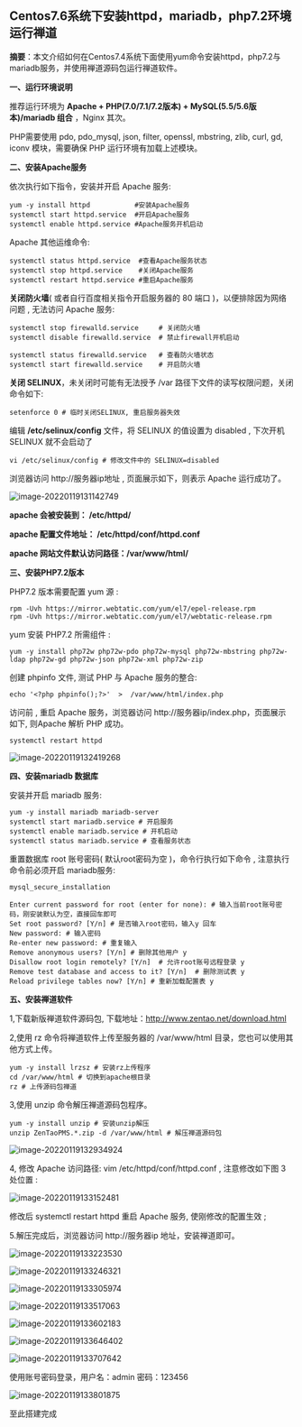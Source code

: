 ## Centos7.6系统下安装httpd，mariadb，php7.2环境运行禅道

**摘要**：本文介绍如何在Centos7.4系统下面使用yum命令安装httpd，php7.2与mariadb服务，并使用禅道源码包运行禅道软件。

**一、运行环境说明**

推荐运行环境为 **Apache + PHP(7.0/7.1/7.2版本) + MySQL(5.5/5.6版本)/mariadb 组合** ，Nginx 其次。

PHP需要使用 pdo, pdo_mysql, json, filter, openssl, mbstring, zlib, curl, gd, iconv 模块，需要确保 PHP 运行环境有加载上述模块。

**二、安装Apache服务**

依次执行如下指令，安装并开启 Apache 服务:

```
yum -y install httpd           #安装Apache服务
systemctl start httpd.service  #开启Apache服务 
systemctl enable httpd.service #Apache服务开机启动
```

Apache 其他运维命令:

```
systemctl status httpd.service  #查看Apache服务状态 
systemctl stop httpd.service    #关闭Apache服务 
systemctl restart httpd.service #重启Apache服务
```

**关闭防火墙**( 或者自行百度相关指令开启服务器的 80 端口 )，以便排除因为网络问题 , 无法访问 Apache 服务:

```
systemctl stop firewalld.service     # 关闭防火墙 
systemctl disable firewalld.service  # 禁止firewall开机启动 

systemctl status firewalld.service   # 查看防火墙状态 
systemctl start firewalld.service    # 开启防火墙
```

**关闭 SELINUX**，未关闭时可能有无法授予 /var 路径下文件的读写权限问题，关闭命令如下:

```
setenforce 0 # 临时关闭SELINUX, 重启服务器失效
```

编辑 **/etc/selinux/config** 文件，将 SELINUX 的值设置为 disabled , 下次开机 SELINUX 就不会启动了

```
vi /etc/selinux/config # 修改文件中的 SELINUX=disabled 
```

浏览器访问 http://服务器ip地址 , 页面展示如下，则表示 Apache 运行成功了。

![image-20220119131142749](https://img.myhappiness.top/img/image-20220119131142749.png)

**apache 会被安装到： /etc/httpd/**

**apache 配置文件地址： /etc/httpd/conf/httpd.conf**

**apache 网站文件默认访问路径：/var/www/html/**

**三、安装PHP7.2版本**

PHP7.2 版本需要配置 yum 源 :

```
rpm -Uvh https://mirror.webtatic.com/yum/el7/epel-release.rpm
rpm -Uvh https://mirror.webtatic.com/yum/el7/webtatic-release.rpm
```

yum 安装 PHP7.2 所需组件 :

```
yum -y install php72w php72w-pdo php72w-mysql php72w-mbstring php72w-ldap php72w-gd php72w-json php72w-xml php72w-zip
```

创建 phpinfo 文件, 测试 PHP 与 Apache 服务的整合:

```
echo '<?php phpinfo();?>'  >  /var/www/html/index.php
```

访问前 , 重启 Apache 服务，浏览器访问 http://服务器ip/index.php，页面展示如下, 则Apache 解析 PHP 成功。

```
systemctl restart httpd
```

![image-20220119132419268](https://img.myhappiness.top/img/image-20220119132419268.png)

**四、安装mariadb 数据库**

安装并开启 mariadb 服务:

```
yum -y install mariadb mariadb-server 
systemctl start mariadb.service # 开启服务 
systemctl enable mariadb.service # 开机启动 
systemctl status mariadb.service # 查看服务状态
```

重置数据库 root 账号密码( 默认root密码为空 )，命令行执行如下命令 , 注意执行命令前必须开启 mariadb服务:

```
mysql_secure_installation 

Enter current password for root (enter for none): # 输入当前root账号密码，刚安装默认为空，直接回车即可 
Set root password? [Y/n] # 是否输入root密码，输入y 回车 
New password: # 输入密码 
Re-enter new password: # 重复输入 
Remove anonymous users? [Y/n] # 删除其他用户 y 
Disallow root login remotely? [Y/n]  # 允许root账号远程登录 y 
Remove test database and access to it? [Y/n]  # 删除测试表 y 
Reload privilege tables now? [Y/n] # 重新加载配置表 y
```

**五、安装禅道软件**

1,下载新版禅道软件源码包, 下载地址：http://www.zentao.net/download.html

2,使用 rz 命令将禅道软件上传至服务器的 /var/www/html 目录，您也可以使用其他方式上传。

```
yum -y install lrzsz # 安装rz上传程序 
cd /var/www/html # 切换到apache根目录 
rz # 上传源码包禅道
```

3,使用 unzip 命令解压禅道源码包程序。

```
yum -y install unzip # 安装unzip解压 
unzip ZenTaoPMS.*.zip -d /var/www/html # 解压禅道源码包
```

![image-20220119132934924](https://img.myhappiness.top/img/image-20220119132934924.png)

4, 修改 Apache 访问路径: vim /etc/httpd/conf/httpd.conf , 注意修改如下图 3处位置 :

![image-20220119133152481](https://img.myhappiness.top/img/image-20220119133152481.png)

修改后 systemctl restart httpd 重启 Apache 服务, 使刚修改的配置生效 ;

5.解压完成后，浏览器访问 http://服务器ip 地址，安装禅道即可。

![image-20220119133223530](https://img.myhappiness.top/img/image-20220119133223530.png)

![image-20220119133246321](https://img.myhappiness.top/img/image-20220119133246321.png)

![image-20220119133305974](https://img.myhappiness.top/img/image-20220119133305974.png)

![image-20220119133517063](https://img.myhappiness.top/img/image-20220119133517063.png)

![image-20220119133602183](https://img.myhappiness.top/img/image-20220119133602183.png)

![image-20220119133646402](https://img.myhappiness.top/img/image-20220119133646402.png)

![image-20220119133707642](https://img.myhappiness.top/img/image-20220119133707642.png)

使用账号密码登录，用户名：admin 密码：123456

![image-20220119133801875](https://img.myhappiness.top/img/image-20220119133801875.png)

至此搭建完成

